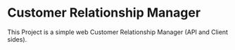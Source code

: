 # Customer Relationship Manager
This Project is a simple web Customer Relationship Manager (API and Client sides).
